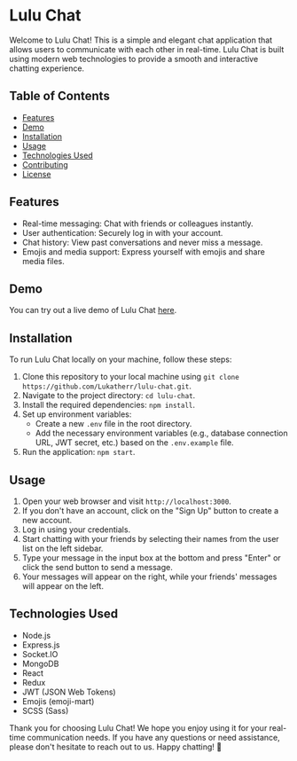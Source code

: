 # Lulu Chat

Welcome to Lulu Chat! This is a simple and elegant chat application that allows users to communicate with each other in real-time. Lulu Chat is built using modern web technologies to provide a smooth and interactive chatting experience.

## Table of Contents

- [Features](#features)
- [Demo](#demo)
- [Installation](#installation)
- [Usage](#usage)
- [Technologies Used](#technologies-used)
- [Contributing](#contributing)
- [License](#license)

## Features

- Real-time messaging: Chat with friends or colleagues instantly.
- User authentication: Securely log in with your account.
- Chat history: View past conversations and never miss a message.
- Emojis and media support: Express yourself with emojis and share media files.

## Demo

You can try out a live demo of Lulu Chat [here](https://lulu-chat-demo.example.com).

## Installation

To run Lulu Chat locally on your machine, follow these steps:

1. Clone this repository to your local machine using `git clone https://github.com/Lukatherr/lulu-chat.git`.
2. Navigate to the project directory: `cd lulu-chat`.
3. Install the required dependencies: `npm install`.
4. Set up environment variables:
   - Create a new `.env` file in the root directory.
   - Add the necessary environment variables (e.g., database connection URL, JWT secret, etc.) based on the `.env.example` file.
5. Run the application: `npm start`.

## Usage

1. Open your web browser and visit `http://localhost:3000`.
2. If you don't have an account, click on the "Sign Up" button to create a new account.
3. Log in using your credentials.
4. Start chatting with your friends by selecting their names from the user list on the left sidebar.
5. Type your message in the input box at the bottom and press "Enter" or click the send button to send a message.
6. Your messages will appear on the right, while your friends' messages will appear on the left.

## Technologies Used

- Node.js
- Express.js
- Socket.IO
- MongoDB
- React
- Redux
- JWT (JSON Web Tokens)
- Emojis (emoji-mart)
- SCSS (Sass)

Thank you for choosing Lulu Chat! We hope you enjoy using it for your real-time communication needs. If you have any questions or need assistance, please don't hesitate to reach out to us. Happy chatting! 🎉
